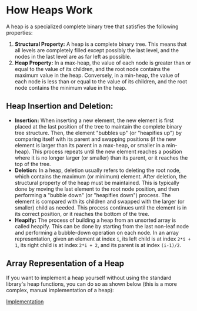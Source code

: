 # How Heaps Work

A heap is a specialized complete binary tree that satisfies the following properties:

1. **Structural Property:** A heap is a complete binary tree. This means that all levels are completely filled except possibly the last level, and the nodes in the last level are as far left as possible.
2. **Heap Property:** In a max-heap, the value of each node is greater than or equal to the value of its children, and the root node contains the maximum value in the heap. Conversely, in a min-heap, the value of each node is less than or equal to the value of its children, and the root node contains the minimum value in the heap.


## Heap Insertion and Deletion:

- **Insertion:** When inserting a new element, the new element is first placed at the last position of the tree to maintain the complete binary tree structure. Then, the element "bubbles up" (or "heapifies up") by comparing itself with its parent and swapping positions (if the new element is larger than its parent in a max-heap, or smaller in a min-heap). This process repeats until the new element reaches a position where it is no longer larger (or smaller) than its parent, or it reaches the top of the tree.
- **Deletion:** In a heap, deletion usually refers to deleting the root node, which contains the maximum (or minimum) element. After deletion, the structural property of the heap must be maintained. This is typically done by moving the last element to the root node position, and then performing a "bubble down" (or "heapifies down") process. The element is compared with its children and swapped with the larger (or smaller) child as needed. This process continues until the element is in its correct position, or it reaches the bottom of the tree.
- **Heapify:** The process of building a heap from an unsorted array is called heapify. This can be done by starting from the last non-leaf node and performing a bubble-down operation on each node. In an array representation, given an element at index `i`, its left child is at index `2*i + 1`, its right child is at index `2*i + 2`, and its parent is at index `(i-1)/2`.

## Array Representation of a Heap

If you want to implement a heap yourself without using the standard library's heap functions, you can do so as shown below (this is a more complex, manual implementation of a heap):

[Implementation](Implementation.cpp)